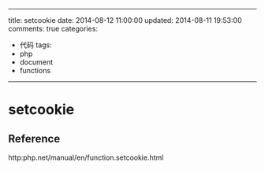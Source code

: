 ---
title: setcookie
date: 2014-08-12 11:00:00
updated: 2014-08-11 19:53:00
comments: true
categories:
- 代码
tags:
- php
- document
- functions
------

setcookie
=========

Reference
---------
http:php.net/manual/en/function.setcookie.html
